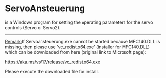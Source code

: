 ﻿# ServoAnsteuerung

is a Windows program for setting the operating parameters for the servo controls (Servo or Servo2).
<hr>
<u>Remark:</u>If Servoansteuerung.exe cannot be started because MFC140.DLL is missing,
then please use 'vc_redist.x64.exe' (installer for MFC140.DLL) which can be downloaded from here (original link to Microsoft page):

https://aka.ms/vs/17/release/vc_redist.x64.exe 

Please execute the downloaded file for install.

